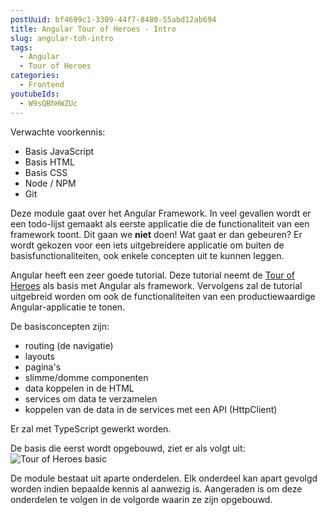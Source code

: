 ```yaml
---
postUuid: bf4699c1-3309-44f7-8480-55abd12ab694
title: Angular Tour of Heroes - Intro
slug: angular-toh-intro
tags:
  - Angular
  - Tour of Heroes
categories:
  - Frontend
youtubeIds:
  - W9sQBhHWZUc
---
```


Verwachte voorkennis:

- Basis JavaScript
- Basis HTML
- Basis CSS
- Node / NPM
- Git

Deze module gaat over het Angular Framework. In veel gevallen wordt er een todo-lijst gemaakt als eerste applicatie die de functionaliteit van een framework toont. Dit gaan we **niet** doen! Wat gaat er dan gebeuren? Er wordt gekozen voor een iets uitgebreidere applicatie om buiten de basisfunctionaliteiten, ook enkele concepten uit te kunnen leggen.

Angular heeft een zeer goede tutorial. Deze tutorial neemt de [Tour of Heroes](https://angular.io/tutorial/) als basis met Angular als framework. Vervolgens zal de tutorial uitgebreid worden om ook de functionaliteiten van een productiewaardige Angular-applicatie te tonen.

De basisconcepten zijn:

- routing (de navigatie)
- layouts
- pagina's
- slimme/domme componenten
- data koppelen in de HTML
- services om data te verzamelen
- koppelen van de data in de services met een API (HttpClient)

Er zal met TypeScript gewerkt worden.

De basis die eerst wordt opgebouwd, ziet er als volgt uit:
![Tour of Heroes basic](https://angular.io/generated/images/guide/toh/toh-anim.gif)

De module bestaat uit aparte onderdelen. Elk onderdeel kan apart gevolgd worden indien bepaalde kennis al aanwezig is. Aangeraden is om deze onderdelen te volgen in de volgorde waarin ze zijn opgebouwd.